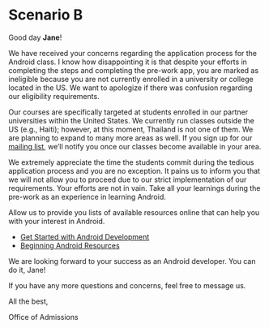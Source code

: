 # Scenario B

Good day **Jane**!

We have received your concerns regarding the application process for the Android class. I know how disappointing it is that despite your efforts in completing the steps and completing the pre-work app, you are marked as ineligible because you are not currently enrolled in a university or college located in the US. We want to apologize if there was confusion regarding our eligibility requirements.


Our courses are specifically targeted at students enrolled in our partner universities within the United States. We currently run classes outside the US (e.g., Haiti); however, at this moment, Thailand is not one of them. We are planning to expand to many more areas as well. If you sign up for our  [mailing list](https://share.hsforms.com/1eg_EOoQpR4ObU4s8fUES2Q36gst), we’ll notify you once our classes become available in your area. 


We extremely appreciate the time the students commit during the tedious application process and you are no exception. It pains us to inform you that we will not allow you to proceed due to our strict implementation of our requirements. Your efforts are not in vain. Take all your learnings during the pre-work as an experience in learning Android.

Allow us to provide you lists of available resources online that can help you with your interest in Android.
* [Get Started with Android Development](https://support.codepath.com/knowledge_base/topics/how-can-i-get-started-learning-android-development-online)
* [Beginning Android Resources](https://guides.codepath.com/android/Beginning-Android-Resources#beginning-android-resources)


We are looking forward to your success as an Android developer. You can do it, Jane!

If you have any more questions and concerns, feel free to message us.



All the best,

Office of Admissions
